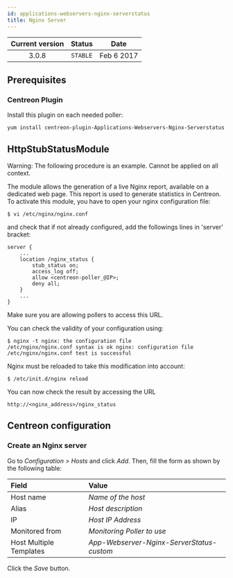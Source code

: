 ```yaml
---
id: applications-webservers-nginx-serverstatus
title: Nginx Server
---
```


| Current version | Status | Date |
| :-: | :-: | :-: |
| 3.0.8 | `STABLE` | Feb  6 2017 |

## Prerequisites

### Centreon Plugin

Install this plugin on each needed poller:

``` shell
yum install centreon-plugin-Applications-Webservers-Nginx-Serverstatus
```

## HttpStubStatusModule

Warning: The following procedure is an example. Cannot be applied on all context.

The module allows the generation of a live Nginx report, available on a dedicated web page. This report is used to
generate statistics in Centreon. To activate this module, you have to open your nginx configuration file:

    $ vi /etc/nginx/nginx.conf

and check that if not already configured, add the followings lines in 'server' bracket:

    server { 
        ... 
        location /nginx_status { 
            stub_status on; 
            access_log off;
            allow <centreon-poller_@IP>;
            deny all; 
        }
        ...
    }

Make sure you are allowing pollers to access this URL.

You can check the validity of your configuration using:

    $ nginx -t nginx: the configuration file
    /etc/nginx/nginx.conf syntax is ok nginx: configuration file
    /etc/nginx/nginx.conf test is successful

Nginx must be reloaded to take this modification into account:

    $ /etc/init.d/nginx reload

You can now check the result by accessing the URL

    http://<nginx_address>/nginx_status

## Centreon configuration

### Create an Nginx server

Go to *Configuration \> Hosts* and click *Add*. Then, fill the form as shown by the following table:

| Field                   | Value                                     |
| :---------------------- | :---------------------------------------- |
| Host name               | *Name of the host*                        |
| Alias                   | *Host description*                        |
| IP                      | *Host IP Address*                         |
| Monitored from          | *Monitoring Poller to use*                |
| Host Multiple Templates | *App-Webserver-Nginx-ServerStatus-custom* |

Click the *Save* button.

